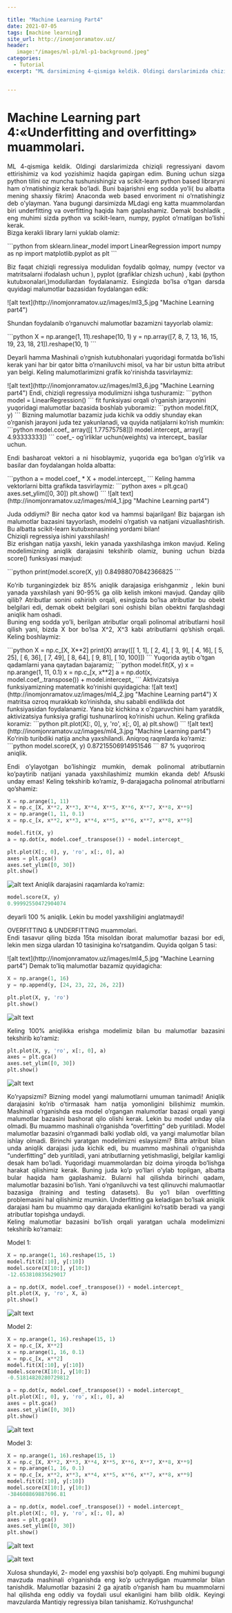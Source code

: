 ```yaml
---

title: "Machine Learning Part4"
date: 2021-07-05
tags: [machine learning]
site_url: http://inomjonramatov.uz/
header:
   image:"/images/ml-p1/ml-p1-background.jpeg"
categories:
  - Tutorial
excerpt: "ML darsimizning 4-qismiga keldik. Oldingi darslarimizda chiziqli regressiyani davom ettirishimiz va kod yozishimiz haqida gapirgan edim."


---
```



# Machine Learning part 4:«Underfitting and overfitting» muammolari.
<p style="text-align: justify">ML 4-qismiga keldik. Oldingi darslarimizda chiziqli regressiyani davom ettirishimiz va kod yozishimiz haqida gapirgan edim. Buning uchun sizga python tilini oz muncha tushunishingiz va scikit-learn python based libraryni ham o’rnatishingiz kerak bo’ladi. Buni bajarishni eng sodda yo’li( bu albatta mening shaxsiy fikrim) Anaconda web based envoriment ni o’rnatishingiz deb o’ylayman. Yana bugungi darsimizda MLdagi eng katta muammolardan biri underfitting va overfitting haqida ham gaplashamiz. 
Demak boshladik , eng muhimi sizda python va scikit-learn, numpy, pyplot o’rnatilgan bo’lishi kerak.
<br>Bizga kerakli library larni yuklab olamiz:
</p>
```python
from sklearn.linear_model import LinearRegression
import numpy as np
import matplotlib.pyplot as plt
```
<p style="text-align: justify">Biz faqat chiziqli regressiya modulidan foydalib qolmay, numpy (vector va matritsalarni ifodalash uchun ), pyplot (grafiklar chizsh uchun) , kabi (python kutubxonalari,)modullardan foydalanamiz.
Esingizda bo’lsa o’tgan darsda quyidagi malumotlar bazasidan foydalangan edik:
</p>
![alt text](http://inomjonramatov.uz/images/ml3_5.jpg "Machine Learning part4")

<p style="text-align:justify">
Shundan foydalanib o’rganuvchi malumotlar bazamizni tayyorlab olamiz:
</p>
```python
X = np.arange(1, 11).reshape(10, 1)
y = np.array([7, 8, 7, 13, 16, 15, 19, 23, 18, 21]).reshape(10, 1)
```
<p style="text-align:justify">Deyarli hamma Mashinali o’rgnish kutubhonalari yuqoridagi formatda bo’lishi kerak yani har bir qator bitta o’rnaniluvchi misol, va har bir ustun bitta atribut yan belgi.  Keling malumotlarimizni grafik ko'rinishda tasvirlaymiz:</p>
![alt text](http://inomjonramatov.uz/images/ml3_6.jpg "Machine Learning part4")
Endi, chiziqli regressiya modulimizni ishga tushuramiz:
```python
model = LinearRegression()
```
fit funksiyasi orqali o’rganish jarayonini yuqoridagi malumotlar bazasida boshlab yuboramiz:
```python
model.fit(X, y)
```
Bizning malumotlar bazamiz juda kichik va oddiy shunday ekan o’rganish jarayoni juda tez yakunlanadi, va quyida natijalarni ko’rish mumkin:
```python
model.coef_
array([[ 1.77575758]])
model.intercept_
array([ 4.93333333])
```
coef_- og’irliklar uchun(weights) va intercept_ basilar uchun.
<p style="text-align:justify">
Endi basharoat vektori a ni hisoblaymiz, yuqorida ega bo’lgan o’g’irlik va basilar dan foydalangan holda albatta:
</p>
```python
a = model.coef_ * X + model.intercept_
```
Keling hamma vektorlarni bitta grafikda tasvirlaymiz:
```python
axes = plt.gca()
axes.set_ylim([0, 30])
plt.show()
```
![alt text](http://inomjonramatov.uz/images/ml4_1.jpg "Machine Learning part4")

<p style="text-align:justify">
Juda oddiymi? Bir necha qator kod va hammsi bajarilgan! Biz bajargan ish malumotlar bazasini tayyorlash, modelni o’rgatish va natijani vizuallashtirish. Bu albatta scikit-learn kutubxonasining yordami bilan!
<br>Chiziqli regressiya ishini yaxshilash!
<br>
Biz erishgan natija yaxshi, lekin yanada yaxshilashga imkon mavjud. Keling modelimizning aniqlik darajasini tekshirib olamiz, buning uchun bizda score() funksiyasi mavjud: </p>
```python
print(model.score(X, y))
0.84988070842366825
```
<p style="text-align:justify">
Ko’rib turganingizdek biz 85% aniqlik darajasiga erishganmiz , lekin buni yanada yaxshilash yani 90-95% ga olib kelish imkoni mavjud. Qanday qilib qilib? Atributlar sonini oshirish orqali, esingizda bo’lsa atributlar bu obekt belgilari edi, demak obekt belgilari soni oshishi bilan obektni farqlashdagi aniqlik ham oshadi.
<br>
Buning eng sodda yo’li, berilgan atributlar orqali polinomal atributlarni hosil qilish yani, bizda X bor bo’lsa X^2, X^3 kabi atributlarni qo’shish orqali. Keling boshlaymiz:
</p>
```python
X = np.c_[X, X**2]
print(X)
array([[   1,    1],
       [   2,    4],
       [   3,    9],
       [   4,   16],
       [   5,   25],
       [   6,   36],
       [   7,   49],
       [   8,   64],
       [   9,   81],
       [  10,  100]])
```
Yuqorida aytib o'tgan qadamlarni yana qaytadan bajaramiz;
```python
model.fit(X, y)
x = np.arange(1, 11, 0.1)
x = np.c_[x, x**2]
a = np.dot(x, model.coef_.transpose()) + model.intercept_
```
Aktivizatsiya funksiyamizning matematik ko’rinishi quyidagicha: 
![alt text](http://inomjonramatov.uz/images/ml4_2.jpg "Machine Learning part4")
X matritsa ozroq murakkab ko’rinishda, shu sababli endilikda dot funksiyasidan foydalanamiz. Yana biz kichkina x o’zgaruvchini ham yaratdik, aktivizatsiya funksiya grafigi tushunarliroq ko’rinishi uchun. Keling grafikda koramiz:
```python
plt.plot(X[:, 0], y, 'ro', x[:, 0], a)
plt.show()
```
![alt text](http://inomjonramatov.uz/images/ml4_3.jpg "Machine Learning part4")
Ko’rinib turibdiki natija ancha yaxshilandi. Aniqroq raqmlarda ko’ramiz:
```python
model.score(X, y)
0.87215506914951546
```
87 % yuqoriroq aniqlik.

<p style="text-align:justify">
Endi o’ylayotgan bo’lishingiz mumkin, demak polinomal atributlarnin ko’paytirib natijani yanada yaxshilashimiz mumkin ekanda deb! Afsuski unday emas! Keling tekshirib ko’ramiz, 9-darajagacha polinomal atributlarni qo’shamiz:
</p>

```python
X = np.arange(1, 11)
X = np.c_[X, X**2, X**3, X**4, X**5, X**6, X**7, X**8, X**9]
x = np.arange(1, 11, 0.1)
x = np.c_[x, x**2, x**3, x**4, x**5, x**6, x**7, x**8, x**9]

model.fit(X, y)
a = np.dot(x, model.coef_.transpose()) + model.intercept_

plt.plot(X[:, 0], y, 'ro', x[:, 0], a)
axes = plt.gca()
axes.set_ylim([0, 30])
plt.show()
```

![alt text](http://inomjonramatov.uz/images/ml4_4.jpg "Machine Learning part4")
Aniqlik darajasini raqamlarda ko’ramiz:
```python
model.score(X, y)
0.99992550472904074
```
deyarli 100 % aniqlik. Lekin bu model yaxshiligini anglatmaydi!
<p style="text-align:justify">
OVERFITTING & UNDERFITTING muammolari.<br>
Endi tasavur qiling bizda 15ta misoldan iborat malumotlar bazasi bor edi, lekin men sizga ulardan 10 tasinigina ko'rsatgandim. Quyida qolgan 5 tasi:
</p>
![alt text](http://inomjonramatov.uz/images/ml4_5.jpg "Machine Learning part4")
Demak to’liq malumotlar bazamiz quyidagicha:

```python
X = np.arange(1, 16)
y = np.append(y, [24, 23, 22, 26, 22])

plt.plot(X, y, 'ro')
plt.show()
```
![alt text](http://inomjonramatov.uz/images/ml4_6.jpg "Machine Learning part4")
<p style="text-align:justify">
Keling 100% aniqlikka erishga modelimiz bilan bu malumotlar bazasini tekshirib ko’ramiz:
</p>

```python
plt.plot(X, y, 'ro', x[:, 0], a)
axes = plt.gca()
axes.set_ylim([0, 30])
plt.show()
```

![alt text](http://inomjonramatov.uz/images/ml4_7.jpg "Machine Learning part4")

<p style="text-align:justify">
Ko’ryapsizmi? Bizning model yangi malumotlarni umuman tanimadi! Aniqlik darajasini ko’rib o’tirmasak ham natija yomonligini bilishimiz mumkin.
Mashinali o’rganishda esa model o’rgangan malumotlar bazasi orqali yangi malumotlar bazasini bashorat qilo olishi kerak. Lekin bu model unday qila olmadi. Bu muammo mashinali o’rganishda “overfitting” deb yuritiladi. Model malumotlar bazasini o’rganmadi balki yodlab oldi, va yangi malumotlar bilan ishlay olmadi.
Birinchi yaratgan modelimizni eslaysizmi? Bitta atribut bilan unda aniqlik darajasi juda kichik edi, bu muammo mashinali o’rganishda “underfitting” deb yuritiladi, yani atributlarning yetishmasligi, belgilar kamligi desak ham bo’ladi.
Yuqoridagi muammolardan biz doima yiroqda bo’lishga harakat qilishimiz kerak.  Buning juda ko’p yo’llari o’ylab topilgan, albatta bular haqida ham gaplashamiz.
Bularni hal qilishda birinchi qadam, malumotlar bazasini bo’lish. Yani o’rganiluvchi va test qilinuvchi malumaotlar bazasiga (training and testing datasets). Bu yo’l bilan overfitting problemasini hal qilishimiz mumkin. 
Underfitting ga keladigan bo’lsak aniqlik darajasi ham bu muammo qay darajada ekanligini ko’rsatib beradi va yangi atributlar topishga undaydi.
<br>
Keling malumotlar bazasini bo’lish orqali yaratgan uchala modelimizni tekshirib ko’ramaiz:
</p>

<p style="text-align:justify">
Model 1: 
</p>

```python
X = np.arange(1, 16).reshape(15, 1)
model.fit(X[:10], y[:10])
model.score(X[10:], y[10:])
-12.653810835629017

a = np.dot(X, model.coef_.transpose()) + model.intercept_
plt.plot(X, y, 'ro', X, a)
plt.show()
```

![alt text](http://inomjonramatov.uz/images/ml4_8.jpg "Machine Learning part4")

<p style="text-align:justify">
Model 2: 
</p>

```python
X = np.arange(1, 16).reshape(15, 1)
X = np.c_[X, X**2]
x = np.arange(1, 16, 0.1)
x = np.c_[x, x**2]
model.fit(X[:10], y[:10])
model.score(X[10:], y[10:])
-0.51814820280729812

a = np.dot(x, model.coef_.transpose()) + model.intercept_
plt.plot(X[:, 0], y, 'ro', x[:, 0], a)
axes = plt.gca()
axes.set_ylim([0, 30])
plt.show()
```

![alt text](http://inomjonramatov.uz/images/ml4_9.jpg "Machine Learning part4")

<p style="text-align:justify">
Model 3: 
</p>

```python
X = np.arange(1, 16).reshape(15, 1)
X = np.c_[X, X**2, X**3, X**4, X**5, X**6, X**7, X**8, X**9]
x = np.arange(1, 16, 0.1)
x = np.c_[x, x**2, x**3, x**4, x**5, x**6, x**7, x**8, x**9]
model.fit(X[:10], y[:10])
model.score(X[10:], y[10:])
-384608869887696.81

a = np.dot(x, model.coef_.transpose()) + model.intercept_
plt.plot(X[:, 0], y, 'ro', x[:, 0], a)
axes = plt.gca()
axes.set_ylim([0, 30])
plt.show()
```

![alt text](http://inomjonramatov.uz/images/ml4_10.jpg "Machine Learning part4")


![alt text](http://inomjonramatov.uz/images/ml3_9.jpg "Machine Learning part3")
<p style="text-align:justify">
Xulosa shundayki, 2- model eng yaxshisi bo’p qolyapti. Eng muhimi bugungi mavzuda mashinali o’rganishda eng ko’p uchraydigan muammolar bilan tanishdik. Malumotlar bazasini 2 ga ajratib o’rganish ham bu muammolarni hal qilishda eng oddiy va foydali usul ekanligini ham bilib oldik. Keyingi mavzularda Mantiqiy regressiya bilan tanishamiz. Ko’rushguncha!
</p>